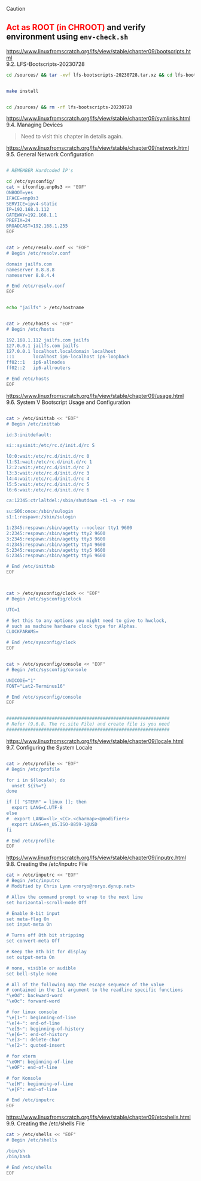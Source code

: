 > [!CAUTION]  
<font color="#FF0000"><b> Act as ROOT (in CHROOT) </b></font> and verify environment using ```env-check.sh```
---

https://www.linuxfromscratch.org/lfs/view/stable/chapter09/bootscripts.html  
9.2. LFS-Bootscripts-20230728  

```bash
cd /sources/ && tar -xvf lfs-bootscripts-20230728.tar.xz && cd lfs-bootscripts-20230728


make install


cd /sources/ && rm -rf lfs-bootscripts-20230728
```


https://www.linuxfromscratch.org/lfs/view/stable/chapter09/symlinks.html  
9.4. Managing Devices  

> Need to visit this chapter in details again.  



https://www.linuxfromscratch.org/lfs/view/stable/chapter09/network.html  
9.5. General Network Configuration  

```bash

# REMEMBER Hardcoded IP's

cd /etc/sysconfig/
cat > ifconfig.enp0s3 << "EOF"
ONBOOT=yes
IFACE=enp0s3
SERVICE=ipv4-static
IP=192.168.1.112
GATEWAY=192.168.1.1
PREFIX=24
BROADCAST=192.168.1.255
EOF


cat > /etc/resolv.conf << "EOF"
# Begin /etc/resolv.conf

domain jailfs.com
nameserver 8.8.8.8
nameserver 8.8.4.4

# End /etc/resolv.conf
EOF


echo "jailfs" > /etc/hostname


cat > /etc/hosts << "EOF"
# Begin /etc/hosts

192.168.1.112 jailfs.com jailfs
127.0.0.1 jailfs.com jailfs
127.0.0.1 localhost.localdomain localhost
::1       localhost ip6-localhost ip6-loopback
ff02::1   ip6-allnodes
ff02::2   ip6-allrouters

# End /etc/hosts
EOF

```



https://www.linuxfromscratch.org/lfs/view/stable/chapter09/usage.html  
9.6. System V Bootscript Usage and Configuration  

```bash

cat > /etc/inittab << "EOF"
# Begin /etc/inittab

id:3:initdefault:

si::sysinit:/etc/rc.d/init.d/rc S

l0:0:wait:/etc/rc.d/init.d/rc 0
l1:S1:wait:/etc/rc.d/init.d/rc 1
l2:2:wait:/etc/rc.d/init.d/rc 2
l3:3:wait:/etc/rc.d/init.d/rc 3
l4:4:wait:/etc/rc.d/init.d/rc 4
l5:5:wait:/etc/rc.d/init.d/rc 5
l6:6:wait:/etc/rc.d/init.d/rc 6

ca:12345:ctrlaltdel:/sbin/shutdown -t1 -a -r now

su:S06:once:/sbin/sulogin
s1:1:respawn:/sbin/sulogin

1:2345:respawn:/sbin/agetty --noclear tty1 9600
2:2345:respawn:/sbin/agetty tty2 9600
3:2345:respawn:/sbin/agetty tty3 9600
4:2345:respawn:/sbin/agetty tty4 9600
5:2345:respawn:/sbin/agetty tty5 9600
6:2345:respawn:/sbin/agetty tty6 9600

# End /etc/inittab
EOF



cat > /etc/sysconfig/clock << "EOF"
# Begin /etc/sysconfig/clock

UTC=1

# Set this to any options you might need to give to hwclock,
# such as machine hardware clock type for Alphas.
CLOCKPARAMS=

# End /etc/sysconfig/clock
EOF


cat > /etc/sysconfig/console << "EOF"
# Begin /etc/sysconfig/console

UNICODE="1"
FONT="Lat2-Terminus16"

# End /etc/sysconfig/console
EOF


#############################################################
# Refer (9.6.8. The rc.site File) and create file is you need
#############################################################

```


https://www.linuxfromscratch.org/lfs/view/stable/chapter09/locale.html  
9.7. Configuring the System Locale  

```bash

cat > /etc/profile << "EOF"
# Begin /etc/profile

for i in $(locale); do
  unset ${i%=*}
done

if [[ "$TERM" = linux ]]; then
  export LANG=C.UTF-8
else
#  export LANG=<ll>_<CC>.<charmap><@modifiers>
  export LANG=en_US.ISO-8859-1@USD
fi

# End /etc/profile
EOF

```


https://www.linuxfromscratch.org/lfs/view/stable/chapter09/inputrc.html  
9.8. Creating the /etc/inputrc File  

```bash
cat > /etc/inputrc << "EOF"
# Begin /etc/inputrc
# Modified by Chris Lynn <roryo@roryo.dynup.net>

# Allow the command prompt to wrap to the next line
set horizontal-scroll-mode Off

# Enable 8-bit input
set meta-flag On
set input-meta On

# Turns off 8th bit stripping
set convert-meta Off

# Keep the 8th bit for display
set output-meta On

# none, visible or audible
set bell-style none

# All of the following map the escape sequence of the value
# contained in the 1st argument to the readline specific functions
"\eOd": backward-word
"\eOc": forward-word

# for linux console
"\e[1~": beginning-of-line
"\e[4~": end-of-line
"\e[5~": beginning-of-history
"\e[6~": end-of-history
"\e[3~": delete-char
"\e[2~": quoted-insert

# for xterm
"\eOH": beginning-of-line
"\eOF": end-of-line

# for Konsole
"\e[H": beginning-of-line
"\e[F": end-of-line

# End /etc/inputrc
EOF

```

https://www.linuxfromscratch.org/lfs/view/stable/chapter09/etcshells.html  
9.9. Creating the /etc/shells File  

```bash
cat > /etc/shells << "EOF"
# Begin /etc/shells

/bin/sh
/bin/bash

# End /etc/shells
EOF

```
